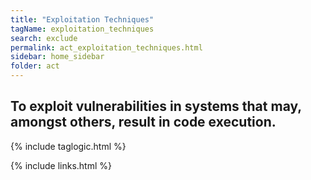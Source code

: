 ```yaml
---
title: "Exploitation Techniques"
tagName: exploitation_techniques
search: exclude
permalink: act_exploitation_techniques.html
sidebar: home_sidebar
folder: act
---
```


## To exploit vulnerabilities in systems that may, amongst others, result in code execution.

{% include taglogic.html %}

{% include links.html %}
